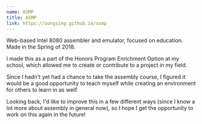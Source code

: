 ```yaml
---
name: ASMP
title: ASMP
link: https://songsing.github.io/asmp
---
```

Web-based Intel 8080 assembler and emulator, focused on education. Made in the Spring of 2018.

I made this as a part of the Honors Program Enrichment Option at my school, which allowed me to create or contribute to a project in my field.

Since I hadn't yet had a chance to take the assembly course, I figured it would be a good opportunity to teach myself while creating an environment for others to learn in as well!

Looking back, I'd like to improve this in a few different ways (since I know a lot more about assembly in general now), so I hope I get the opportunity to work on this again in the future!